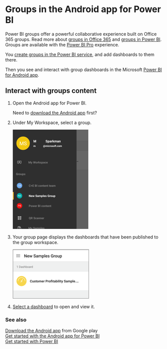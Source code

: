 <properties 
   pageTitle="Groups in the Android app"
   description="Groups in the Android app for Power BI"
   services="powerbi" 
   documentationCenter="" 
   authors="maggiesMSFT" 
   manager="mblythe" 
   editor=""
   tags=""/>
 
<tags
   ms.service="powerbi"
   ms.devlang="NA"
   ms.topic="article"
   ms.tgt_pltfrm="NA"
   ms.workload="powerbi"
   ms.date="01/26/2016"
   ms.author="maggies"/>

# Groups in the Android app for Power BI  

Power BI groups offer a powerful collaborative experience built on Office 365 groups. Read more about [groups in Office 365](https://support.office.com/Article/Find-help-about-Groups-in-Office-365-7a9b321f-b76a-4d53-b98b-a2b0b7946de1) and [groups in Power BI](powerbi-service-groups.md). Groups are available with the [Power BI Pro](powerbi-power-bi-pro-content-what-is-it.md) experience.

You [create groups in the Power BI service](powerbi-service-create-a-group-in-power-bi.md), and add dashboards to them there.

Then you see and interact with group dashboards in the Microsoft [Power BI for Android app](powerbi-mobile-android-app-get-started.md).  

## Interact with groups content  
1.  Open the Android app for Power BI.

    Need to [download the Android app](http://go.microsoft.com/fwlink/?LinkID=544867) first?

2.  Under My Workspace, select a group.  

    ![](media/powerbi-mobile-groups-in-the-android-app/pbi_andr_grouphome.png)

3.  Your group page displays the dashboards that have been published to the group workspace.  

    ![](media/powerbi-mobile-groups-in-the-android-app/pbi_and_grpdash.png)

4.  [Select a dashboard](powerbi-mobile-dashboards-in-the-android-app.md) to open and view it.  

### See also  
[Download the Android app](http://go.microsoft.com/fwlink/?LinkID=544867) from Google play  
[Get started with the Android app for Power BI](powerbi-mobile-android-app-get-started.md)  
[Get started with Power BI](powerbi-service-get-started.md)  